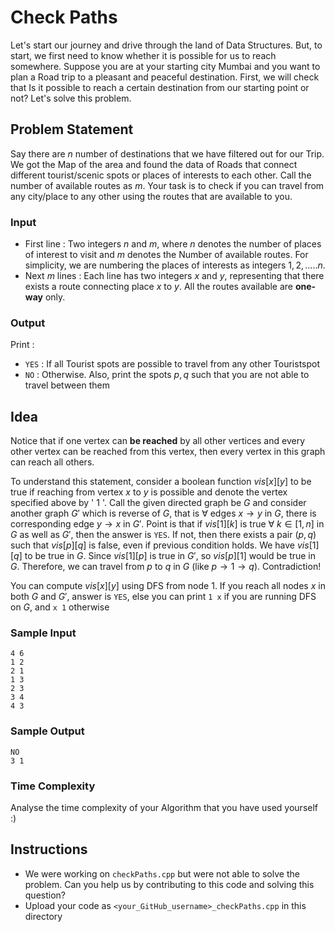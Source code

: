# Check Paths

Let's start our journey and drive through the land of Data Structures. But, to start, we first need to know whether it is possible for us to reach somewhere. Suppose you are at your starting city Mumbai and you want to plan a Road trip to a pleasant and peaceful destination. First, we will check that Is it possible to reach a certain destination from our starting point or not? Let's solve this problem.

## Problem Statement

Say there are $n$ number of destinations that we have filtered out for our Trip. We got the Map of the area and found the data of Roads that connect different tourist/scenic spots or places of interests to each other. Call the number of available routes as $m$. Your task is to check if you can travel from any city/place to any other using the routes that are available to you.

### Input

- First line : Two integers $n$ and $m$, where $n$ denotes the number of places of interest to visit and $m$ denotes the Number of available routes. For simplicity, we are numbering the places of interests as integers $1,2,.....n$.
- Next $m$ lines : Each line has two integers $x$ and $y$, representing that there exists a route connecting place $x$ to $y$. All the routes available are **one-way** only.

### Output

Print :

- ``YES`` : If all Tourist spots are possible to travel from any other Touristspot
- ``NO``  : Otherwise.
Also, print the spots $p, q$ such that you are not able to travel between them

## Idea

Notice that if one vertex can **be reached** by all other vertices and every other vertex can be reached from this vertex, then every vertex in this graph can reach all others.

To understand this statement, consider a boolean function $vis[x][y]$ to be true if reaching from vertex $x$ to $y$ is possible and denote the vertex specified above by ' $1$ '. Call the given directed graph be $G$ and consider another graph $G'$ which is reverse of $G$, that is $\forall$ edges $x \to y$ in $G$, there is corresponding edge $y \to x$ in $G'$. Point is that if $vis[1][k]$ is true $\forall$ $k \in [1,n]$ in $G$ as well as $G'$, then the answer is ``YES``. If not, then there exists a pair $(p,q)$ such that $vis[p][q]$ is false, even if previous condition holds. We have $vis[1][q]$ to be true in $G$. Since $vis[1][p]$ is true in $G'$, so $vis[p][1]$ would be true in $G$. Therefore, we can travel from $p$ to $q$ in $G$ (like $p \to 1 \to q$).  Contradiction! 

You can compute $vis[x][y]$ using DFS from node $1$. If you reach all nodes $x$ in both $G$ and $G'$, answer is ``YES``, else you can print ``1 x`` if you are running DFS on $G$, and ``x 1`` otherwise

### Sample Input

```text
4 6
1 2
2 1
1 3
2 3
3 4
4 3
```

### Sample Output

```text
NO
3 1
```

### Time Complexity

Analyse the time complexity of your Algorithm that you have used yourself :)

## Instructions
- We were working on ``checkPaths.cpp`` but were not able to solve  the problem. Can you help us by contributing to this code and solving this question?
- Upload your code as ``<your_GitHub_username>_checkPaths.cpp`` in this directory